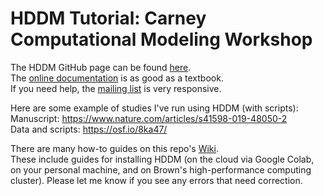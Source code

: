 # HDDM Tutorial: Carney Computational Modeling Workshop

The HDDM GitHub page can be found [here](https://github.com/hddm-devs/hddm).  
The [online documentation](http://ski.clps.brown.edu/hddm_docs/) is as good as a textbook.  
If you need help, the [mailing list](https://groups.google.com/group/hddm-users/) is very responsive.

Here are some example of studies I've run using HDDM (with scripts):  
Manuscript: https://www.nature.com/articles/s41598-019-48050-2  
Data and scripts: https://osf.io/8ka47/

There are many how-to guides on this repo's [Wiki](https://github.com/psychNerdJae/hddm_tutorial_carney_workshop/wiki).  
These include guides for installing HDDM (on the cloud via Google Colab, on your personal machine, and on Brown's high-performance computing cluster). Please let me know if you see any errors that need correction.
